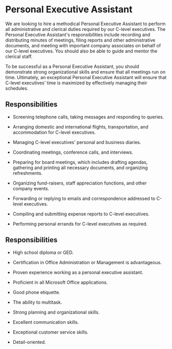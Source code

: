 # Personal Executive Assistant

We are looking to hire a methodical Personal Executive Assistant to perform all administrative and clerical duties required by our C-level executives. The Personal Executive Assistant's responsibilities include recording and distributing minutes of meetings, filing reports and other administrative documents, and meeting with important company associates on behalf of our C-level executives. You should also be able to guide and mentor the clerical staff.

To be successful as a Personal Executive Assistant, you should demonstrate strong organizational skills and ensure that all meetings run on time. Ultimately, an exceptional Personal Executive Assistant will ensure that C-level executives’ time is maximized by effectively managing their schedules.

## Responsibilities

* Screening telephone calls, taking messages and responding to queries.

* Arranging domestic and international flights, transportation, and accommodation for C-level executives.

* Managing C-level executives' personal and business diaries.

* Coordinating meetings, conference calls, and interviews.

* Preparing for board meetings, which includes drafting agendas, gathering and printing all necessary documents, and organizing refreshments.

* Organizing fund-raisers, staff appreciation functions, and other company events.

* Forwarding or replying to emails and correspondence addressed to C-level executives.

* Compiling and submitting expense reports to C-level executives.

* Performing personal errands for C-level executives as required.

## Responsibilities

* High school diploma or GED.

* Certification in Office Administration or Management is advantageous.

* Proven experience working as a personal executive assistant.

* Proficient in all Microsoft Office applications.

* Good phone etiquette.

* The ability to multitask.

* Strong planning and organizational skills.

* Excellent communication skills.

* Exceptional customer service skills.

* Detail-oriented.

